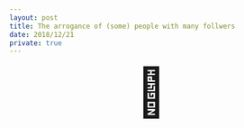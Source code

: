 ```yaml
---
layout: post
title: The arrogance of (some) people with many follwers
date: 2018/12/21
private: true
---
```


<div title="shrug" style="font-size: 6em; text-align: center;">
  🤷‍
</div>
